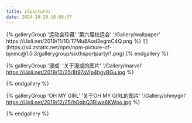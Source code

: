```yaml
---
title: c5pictures
date: 2024-10-20 16:09:57
---
```

<div class="gallery-group-main">
{% galleryGroup '运动会珍藏' '第六届校运会' '/Gallery/wallpaper' https://i.loli.net/2019/11/10/T7Mu8Aod3egmC4Q.png %}
![](https://s4.zstatic.net/npm/npm-picture-of-bjnmc@1.0.3/gallerygroup/sixthsportparty/1.png)
{% endgallery %}

{% galleryGroup '漫威' '关于漫威的图片' '/Gallery/marvel' https://i.loli.net/2019/12/25/8t97aVlp4hgyBGu.jpg %}

{% endgallery %}

{% galleryGroup 'OH MY GIRL' '关于OH MY GIRL的图片' '/Gallery/ohmygirl' https://i.loli.net/2019/12/25/hOqbQ3BIwa6KWpo.jpg %}

{% endgallery %}
</div>

